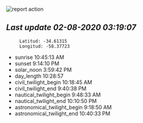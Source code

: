 ![report action](https://github.com/matiasz8/actions-for-reports/workflows/report%20action/badge.svg?branch=develop) 


## *****Last update 02-08-2020 03:19:07*****



		 Latitud: -34.61315
		 Longitud: -58.37723

 - sunrise 	 10:45:13 AM
 - sunset 	 9:14:10 PM
 - solar_noon 	 3:59:42 PM
 - day_length 	 10:28:57
 - civil_twilight_begin 	 10:18:45 AM
 - civil_twilight_end 	 9:40:38 PM
 - nautical_twilight_begin 	 9:48:33 AM
 - nautical_twilight_end 	 10:10:50 PM
 - astronomical_twilight_begin 	 9:18:50 AM
 - astronomical_twilight_end 	 10:40:33 PM
